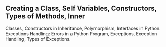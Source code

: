 ## Creating a Class, Self Variables, Constructors, Types of Methods, Inner
Classes, Constructors in Inheritance, Polymorphism, Interfaces in Python. Exceptions
Handling: Errors in a Python Program, Exceptions, Exception Handling, Types of
Exceptions.
